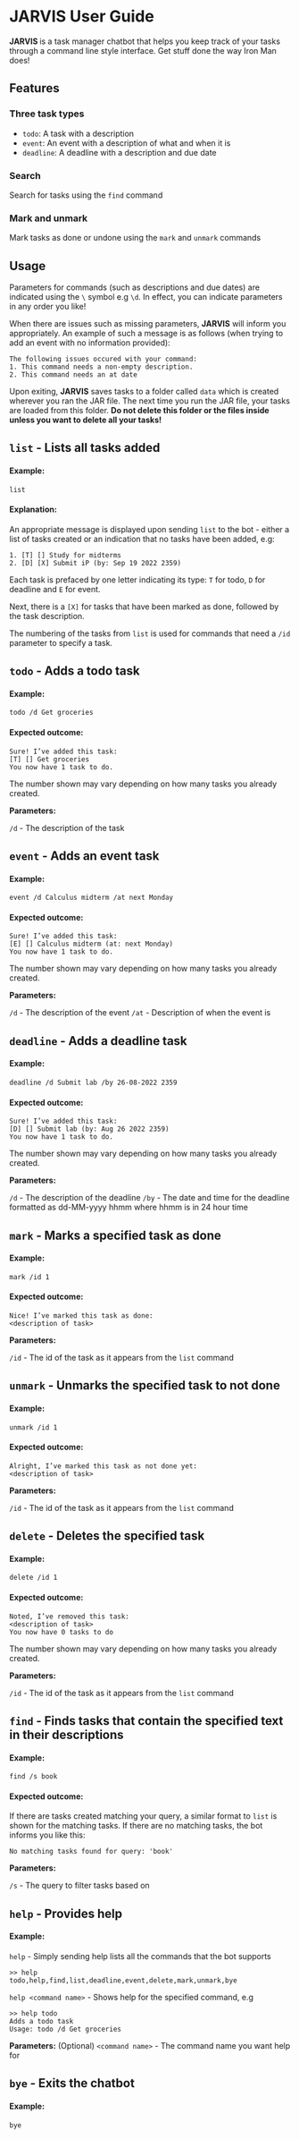 # JARVIS User Guide

<b> JARVIS </b>is a task manager chatbot that helps you keep track of your tasks through a command line style interface. Get stuff done the way Iron Man does!

## Features

### Three task types
- `todo`: A task with a description
- `event`: An event with a description of what and when it is
- `deadline`: A deadline with a description and due date

### Search
Search for tasks using the `find` command

### Mark and unmark
Mark tasks as done or undone using the `mark` and `unmark` commands

## Usage
Parameters for commands (such as descriptions and due dates) are indicated using the `\` symbol e.g `\d`. In effect, you can indicate parameters in any order you like!

When there are issues such as missing parameters, **JARVIS** will inform you appropriately. An example of such a message is as follows (when trying to add an event with no information provided):
```
The following issues occured with your command:
1. This command needs a non-empty description.
2. This command needs an at date
```
Upon exiting, **JARVIS** saves tasks to a folder called `data` which is created wherever you ran the JAR file. The next time you run the JAR file, your tasks are loaded from this folder. **Do not delete this folder or the files inside unless you want to delete all your tasks!**

##  `list` -  Lists all tasks added

#### Example:

`list`

####  Explanation:
An appropriate message is displayed upon sending `list` to the bot - either a list of tasks created or an indication that no tasks have been added, e.g:
```
1. [T] [] Study for midterms
2. [D] [X] Submit iP (by: Sep 19 2022 2359)
```
Each task is prefaced by one letter indicating its type: `T` for todo, `D` for deadline and `E` for event.

Next, there is a `[X]` for tasks that have been marked as done, followed by the task description.

The numbering of the tasks from `list` is used for commands that need a `/id` parameter to specify a task.

##  `todo` -  Adds a todo task

#### Example:

`todo /d Get groceries`

#### Expected outcome:
```
Sure! I’ve added this task:
[T] [] Get groceries
You now have 1 task to do.
```
The number shown may vary depending on how many tasks you already created.

**Parameters:**

`/d` - The description of the task


##  `event` -  Adds an event task

#### Example:

`event /d Calculus midterm /at next Monday`

#### Expected outcome:
```
Sure! I’ve added this task:
[E] [] Calculus midterm (at: next Monday)
You now have 1 task to do.
```
The number shown may vary depending on how many tasks you already created.


**Parameters:**

`/d` - The description of the event
`/at` - Description of when the event is


##  `deadline` -  Adds a deadline task

#### Example:

`deadline /d Submit lab /by 26-08-2022 2359`

#### Expected outcome:
```
Sure! I’ve added this task:
[D] [] Submit lab (by: Aug 26 2022 2359)
You now have 1 task to do.
```
The number shown may vary depending on how many tasks you already created.


**Parameters:**

`/d` - The description of the deadline
`/by` - The date and time for the deadline formatted as dd-MM-yyyy hhmm where hhmm is in 24 hour time

##  `mark` - Marks a specified task as done

#### Example:

`mark /id 1`

#### Expected outcome:
```
Nice! I’ve marked this task as done:
<description of task>
```

**Parameters:**

`/id` - The id of the task as it appears from the `list` command

##  `unmark` - Unmarks the specified task to not done

#### Example:

`unmark /id 1`

#### Expected outcome:
```
Alright, I’ve marked this task as not done yet:
<description of task>
```

**Parameters:**

`/id` - The id of the task as it appears from the `list` command

##  `delete` - Deletes the specified task

#### Example:

`delete /id 1`

#### Expected outcome:
```
Noted, I’ve removed this task:
<description of task>
You now have 0 tasks to do
```
The number shown may vary depending on how many tasks you already created.

**Parameters:**

`/id` - The id of the task as it appears from the `list` command

##  `find` - Finds tasks that contain the specified text in their descriptions

#### Example:

`find /s book`

#### Expected outcome:
If there are tasks created matching your query, a similar format to `list` is shown for the matching tasks. If there are no matching tasks, the bot informs you like this:
```
No matching tasks found for query: 'book'
```

**Parameters:**

`/s` - The query to filter tasks based on

##  `help` - Provides help

#### Example:

`help` - Simply sending help lists all the commands that the bot supports
```
>> help
todo,help,find,list,deadline,event,delete,mark,unmark,bye
```
`help <command name>` - Shows help for the specified command, e.g
```
>> help todo
Adds a todo task
Usage: todo /d Get groceries
```

**Parameters:**
(Optional)
`<command name>` - The command name you want help for

##  `bye` - Exits the chatbot

#### Example:
`bye`